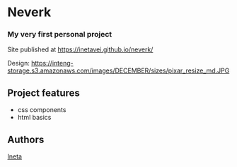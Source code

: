 # Neverk
### My very first personal project

Site published at https://inetavei.github.io/neverk/

Design: https://inteng-storage.s3.amazonaws.com/images/DECEMBER/sizes/pixar_resize_md.JPG

## Project features
- css components
- html basics

## Authors
[Ineta](https://github.com/InetaVei)
